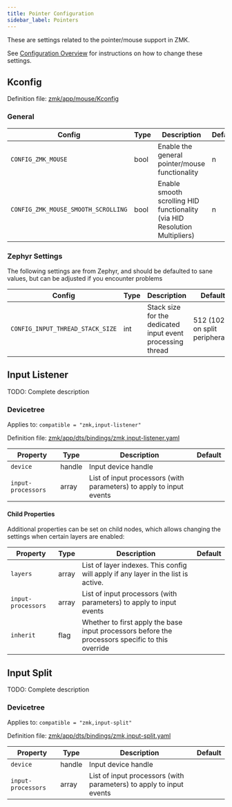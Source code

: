 ```yaml
---
title: Pointer Configuration
sidebar_label: Pointers
---
```


These are settings related to the pointer/mouse support in ZMK.

See [Configuration Overview](index.md) for instructions on how to change these settings.

## Kconfig

Definition file: [zmk/app/mouse/Kconfig](https://github.com/zmkfirmware/zmk/blob/main/app/mouse/Kconfig)

### General

| Config                              | Type | Description                                                                | Default |
| ----------------------------------- | ---- | -------------------------------------------------------------------------- | ------- |
| `CONFIG_ZMK_MOUSE`                  | bool | Enable the general pointer/mouse functionality                             | n       |
| `CONFIG_ZMK_MOUSE_SMOOTH_SCROLLING` | bool | Enable smooth scrolling HID functionality (via HID Resolution Multipliers) | n       |

### Zephyr Settings

The following settings are from Zephyr, and should be defaulted to sane values, but can be adjusted if you encounter problems

| Config                           | Type | Description                                                | Default                         |
| -------------------------------- | ---- | ---------------------------------------------------------- | ------------------------------- |
| `CONFIG_INPUT_THREAD_STACK_SIZE` | int  | Stack size for the dedicated input event processing thread | 512 (1024 on split peripherals) |

## Input Listener

TODO: Complete description

### Devicetree

Applies to: `compatible = "zmk,input-listener"`

Definition file: [zmk/app/dts/bindings/zmk,input-listener.yaml](https://github.com/zmkfirmware/zmk/blob/main/app/dts/bindings/zmk%2Cinput-listener.yaml)

| Property           | Type   | Description                                                         | Default |
| ------------------ | ------ | ------------------------------------------------------------------- | ------- |
| `device`           | handle | Input device handle                                                 |         |
| `input-processors` | array  | List of input processors (with parameters) to apply to input events |         |

#### Child Properties

Additional properties can be set on child nodes, which allows changing the settings when certain layers are enabled:

| Property           | Type  | Description                                                                                      | Default |
| ------------------ | ----- | ------------------------------------------------------------------------------------------------ | ------- |
| `layers`           | array | List of layer indexes. This config will apply if any layer in the list is active.                |         |
| `input-processors` | array | List of input processors (with parameters) to apply to input events                              |         |
| `inherit`          | flag  | Whether to first apply the base input processors before the processors specific to this override |         |

## Input Split

TODO: Complete description

### Devicetree

Applies to: `compatible = "zmk,input-split"`

Definition file: [zmk/app/dts/bindings/zmk,input-split.yaml](https://github.com/zmkfirmware/zmk/blob/main/app/dts/bindings/zmk%2Cinput-split.yaml)

| Property           | Type   | Description                                                         | Default |
| ------------------ | ------ | ------------------------------------------------------------------- | ------- |
| `device`           | handle | Input device handle                                                 |         |
| `input-processors` | array  | List of input processors (with parameters) to apply to input events |         |
